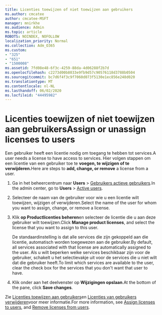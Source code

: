 ```yaml
---
title: Licenties toewijzen of niet toewijzen aan gebruikers
ms.author: cmcatee
author: cmcatee-MSFT
manager: mnirkhe
ms.audience: Admin
ms.topic: article
ROBOTS: NOINDEX, NOFOLLOW
localization_priority: Normal
ms.collection: Adm_O365
ms.custom:
- "325"
- "651"
- "1500008"
ms.assetid: 7fd08e48-6f3c-4259-88da-4d06288f2b7d
ms.openlocfilehash: c2273d00b8033e9fb9d57c90576118d3788b0504
ms.sourcegitcommit: bc7d6f4f3c9f7060d073f5130e1ec856e248d020
ms.translationtype: MT
ms.contentlocale: nl-NL
ms.lasthandoff: 06/02/2020
ms.locfileid: "44495982"
---
```

# <a name="assign-or-unassign-licenses-to-users"></a><span data-ttu-id="7a253-102">Licenties toewijzen of niet toewijzen aan gebruikers</span><span class="sxs-lookup"><span data-stu-id="7a253-102">Assign or unassign licenses to users</span></span>

<span data-ttu-id="7a253-103">Een gebruiker heeft een licentie nodig om toegang te hebben tot services.</span><span class="sxs-lookup"><span data-stu-id="7a253-103">A user needs a license to have access to services.</span></span> <span data-ttu-id="7a253-104">Hier volgen stappen om een licentie van een gebruiker toe te **voegen, te wijzigen of te verwijderen.**</span><span class="sxs-lookup"><span data-stu-id="7a253-104">Here are steps to **add, change, or remove** a license from a user.</span></span>
  
1. <span data-ttu-id="7a253-105">Ga in het beheercentrum naar **Users** \> [Gebruikers actieve gebruikers](https://go.microsoft.com/fwlink/p/?linkid=834822).</span><span class="sxs-lookup"><span data-stu-id="7a253-105">In the admin center, go to **Users** \> [Active users](https://go.microsoft.com/fwlink/p/?linkid=834822).</span></span>

2. <span data-ttu-id="7a253-106">Selecteer de naam van de gebruiker voor wie u een licentie wilt toewijzen, wijzigen of verwijderen.</span><span class="sxs-lookup"><span data-stu-id="7a253-106">Select the name of the user for whom you want to assign, change, or remove a license.</span></span>

3. <span data-ttu-id="7a253-107">Klik **op Productlicenties beheren**en selecteer de licentie die u aan deze gebruiker wilt toewijzen.</span><span class="sxs-lookup"><span data-stu-id="7a253-107">Click **Manage product licenses**, and select the license that you want to assign to this user.</span></span>

    <span data-ttu-id="7a253-108">De standaardinstelling is dat alle services die zijn gekoppeld aan die licentie, automatisch worden toegewezen aan de gebruiker.</span><span class="sxs-lookup"><span data-stu-id="7a253-108">By default, all services associated with that license are automatically assigned to the user.</span></span> <span data-ttu-id="7a253-109">Als u wilt beperken welke services beschikbaar zijn voor de gebruiker, schakelt u het selectievakje uit voor de services die u niet wilt dat die gebruiker heeft.</span><span class="sxs-lookup"><span data-stu-id="7a253-109">To limit which services are available to the user, clear the check box for the services that you don't want that user to have.</span></span>

4. <span data-ttu-id="7a253-110">Klik onder aan het deelvenster op **Wijzigingen opslaan**.</span><span class="sxs-lookup"><span data-stu-id="7a253-110">At the bottom of the pane, click **Save changes**.</span></span>

<span data-ttu-id="7a253-111">Zie [Licenties toewijzen aan gebruikers](https://docs.microsoft.com/microsoft-365/admin/add-users/add-users)en [Licenties van gebruikers verwijderen](https://docs.microsoft.com/microsoft-365/admin/add-users/delete-a-user)voor meer informatie.</span><span class="sxs-lookup"><span data-stu-id="7a253-111">For more information, see [Assign licenses to users](https://docs.microsoft.com/microsoft-365/admin/add-users/add-users), and [Remove licenses from users](https://docs.microsoft.com/microsoft-365/admin/add-users/delete-a-user).</span></span>